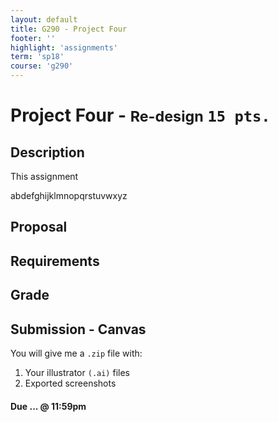 ```yaml
---
layout: default
title: G290 - Project Four
footer: ''
highlight: 'assignments'
term: 'sp18'
course: 'g290'
---
```


# Project Four - <small>Re-design</small> `15 pts.`

## Description
This assignment

<div class="card-block">
  <p class="card-text lead">abdefghijklmnopqrstuvwxyz</p>
</div>

## Proposal

## Requirements

## Grade

## Submission - Canvas
You will give me a `.zip` file with:
1. Your illustrator `(.ai)` files
2. Exported screenshots

#### **Due ... @ 11:59pm**